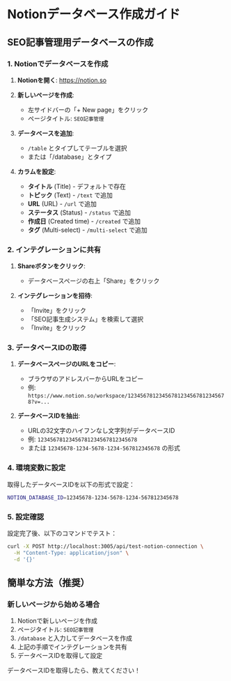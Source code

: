 # Notionデータベース作成ガイド

## SEO記事管理用データベースの作成

### 1. Notionでデータベースを作成

1. **Notionを開く**: https://notion.so
2. **新しいページを作成**:
   - 左サイドバーの「+ New page」をクリック
   - ページタイトル: `SEO記事管理`

3. **データベースを追加**:
   - `/table` とタイプしてテーブルを選択
   - または「/database」とタイプ

4. **カラムを設定**:
   - **タイトル** (Title) - デフォルトで存在
   - **トピック** (Text) - `/text` で追加
   - **URL** (URL) - `/url` で追加  
   - **ステータス** (Status) - `/status` で追加
   - **作成日** (Created time) - `/created` で追加
   - **タグ** (Multi-select) - `/multi-select` で追加

### 2. インテグレーションに共有

1. **Shareボタンをクリック**:
   - データベースページの右上「Share」をクリック

2. **インテグレーションを招待**:
   - 「Invite」をクリック
   - 「SEO記事生成システム」を検索して選択
   - 「Invite」をクリック

### 3. データベースIDの取得

1. **データベースページのURLをコピー**:
   - ブラウザのアドレスバーからURLをコピー
   - 例: `https://www.notion.so/workspace/12345678123456781234567812345678?v=...`

2. **データベースIDを抽出**:
   - URLの32文字のハイフンなし文字列がデータベースID
   - 例: `12345678123456781234567812345678`
   - または `12345678-1234-5678-1234-567812345678` の形式

### 4. 環境変数に設定

取得したデータベースIDを以下の形式で設定：

```bash
NOTION_DATABASE_ID=12345678-1234-5678-1234-567812345678
```

### 5. 設定確認

設定完了後、以下のコマンドでテスト：

```bash
curl -X POST http://localhost:3005/api/test-notion-connection \
  -H "Content-Type: application/json" \
  -d '{}'
```

## 簡単な方法（推奨）

### 新しいページから始める場合

1. Notionで新しいページを作成
2. ページタイトル: `SEO記事管理`
3. `/database` と入力してデータベースを作成
4. 上記の手順でインテグレーションを共有
5. データベースIDを取得して設定

データベースIDを取得したら、教えてください！

